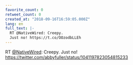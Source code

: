 ```yaml
---
favorite_count: 0
retweet_count: 0
created_at: "2018-09-16T16:59:05.000Z"
lang: en
full_text: |-
  RT @NativeWired: Creepy.
  Just no! https://t.co/OOzodbLLEh
---
```


RT [@NativeWired](https://twitter.com/NativeWired): Creepy. Just no!
<https://twitter.com/abbyfuller/status/1041197823054815233>

